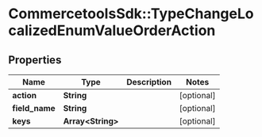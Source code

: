 # CommercetoolsSdk::TypeChangeLocalizedEnumValueOrderAction

## Properties
Name | Type | Description | Notes
------------ | ------------- | ------------- | -------------
**action** | **String** |  | [optional] 
**field_name** | **String** |  | [optional] 
**keys** | **Array&lt;String&gt;** |  | [optional] 

